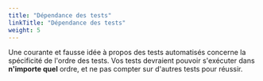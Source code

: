 ```yaml
---
title: "Dépendance des tests"
linkTitle: "Dépendance des tests"
weight: 5
---
```


Une courante et fausse idée à propos des tests automatisés
concerne la spécificité de l'ordre des tests. Vos tests
devraient pouvoir s'exécuter dans **n'importe quel** ordre,
et ne pas compter sur d'autres tests pour réussir.

